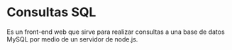 # Consultas SQL

Es un front-end web que sirve para realizar consultas a una base de datos MySQL por medio de un servidor de node.js.